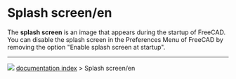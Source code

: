 # Splash screen/en
The **splash screen** is an image that appears during the startup of FreeCAD. You can disable the splash screen in the Preferences Menu of FreeCAD by removing the option \"Enable splash screen at startup\".



---
![](images/Right_arrow.png) [documentation index](../README.md) > Splash screen/en
